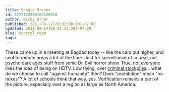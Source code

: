 ```yaml
---
title: Google Drones
id: 6727122600183520018
author: Kirby Urner
published: 2011-08-12T20:33:00.001-07:00
updated: 2011-08-14T09:01:22.281-07:00
blog: control_room
tags: 
---
```


These came up in a meeting at Bagdad today -- like the cars but higher, and sent to remote areas a lot of the time.  Just for surveillance of course, not psycho dark ages stuff from some Dr. Evil horror show.   True, not everyone likes the idea of being on HDTV.  Low flying, over [criminal stockpiles](http://controlroom.blogspot.com/2010/08/menwfz.html)...  what do we choose to call "against humanity" then?  Does "prohibition" mean "no nukes"?  A lot of schools think that way, yes.  Verification remains a part of the picture, especially over a region as large as North America.
